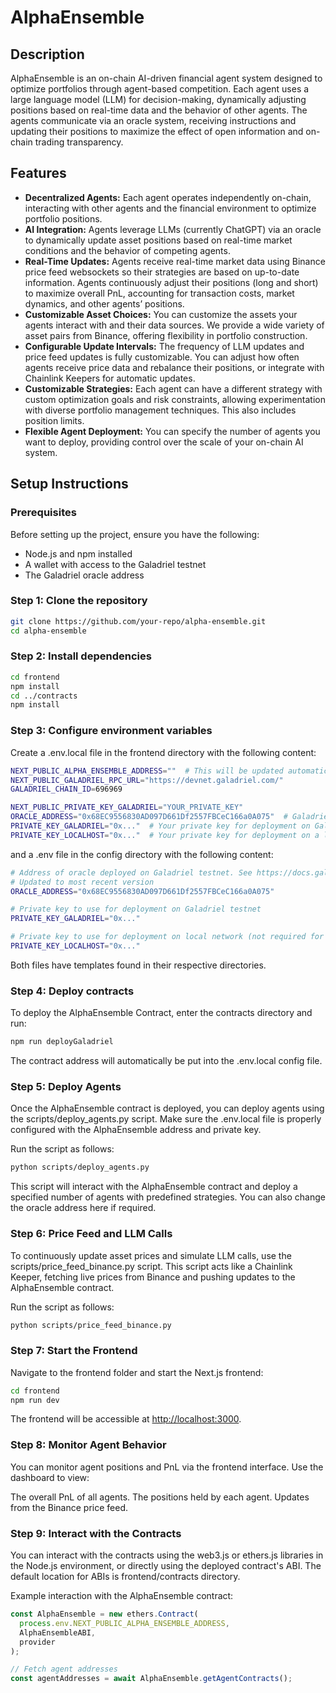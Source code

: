 # AlphaEnsemble 

## Description

AlphaEnsemble is an on-chain AI-driven financial agent system designed to optimize portfolios through agent-based competition. Each agent uses a large language model (LLM) for decision-making, dynamically adjusting positions based on real-time data and the behavior of other agents. The agents communicate via an oracle system, receiving instructions and updating their positions to maximize the effect of open information and on-chain trading transparency.

## Features

- **Decentralized Agents:** Each agent operates independently on-chain, interacting with other agents and the financial environment to optimize portfolio positions.
- **AI Integration:** Agents leverage LLMs (currently ChatGPT) via an oracle to dynamically update asset positions based on real-time market conditions and the behavior of competing agents.
- **Real-Time Updates:** Agents receive real-time market data using Binance price feed websockets so their strategies are based on up-to-date information. Agents continuously adjust their positions (long and short) to maximize overall PnL, accounting for transaction costs, market dynamics, and other agents’ positions.
- **Customizable Asset Choices:** You can customize the assets your agents interact with and their data sources. We provide a wide variety of asset pairs from Binance, offering flexibility in portfolio construction.
- **Configurable Update Intervals:** The frequency of LLM updates and price feed updates is fully customizable. You can adjust how often agents receive price data and rebalance their positions, or integrate with Chainlink Keepers for automatic updates.
- **Customizable Strategies:** Each agent can have a different strategy with custom optimization goals and risk constraints, allowing experimentation with diverse portfolio management techniques. This also includes position limits.
- **Flexible Agent Deployment:** You can specify the number of agents you want to deploy, providing control over the scale of your on-chain AI system.

## Setup Instructions

### Prerequisites

Before setting up the project, ensure you have the following:

- Node.js and npm installed
- A wallet with access to the Galadriel testnet
- The Galadriel oracle address

### Step 1: Clone the repository

```bash
git clone https://github.com/your-repo/alpha-ensemble.git
cd alpha-ensemble
```

### Step 2: Install dependencies

```bash
cd frontend
npm install
cd ../contracts
npm install
```

### Step 3: Configure environment variables

Create a .env.local file in the frontend directory with the following content:

```bash
NEXT_PUBLIC_ALPHA_ENSEMBLE_ADDRESS=""  # This will be updated automatically
NEXT_PUBLIC_GALADRIEL_RPC_URL="https://devnet.galadriel.com/"
GALADRIEL_CHAIN_ID=696969

NEXT_PUBLIC_PRIVATE_KEY_GALADRIEL="YOUR_PRIVATE_KEY"
ORACLE_ADDRESS="0x68EC9556830AD097D661Df2557FBCeC166a0A075"  # Galadriel oracle
PRIVATE_KEY_GALADRIEL="0x..."  # Your private key for deployment on Galadriel testnet
PRIVATE_KEY_LOCALHOST="0x..."  # Your private key for deployment on a local network
```

and a .env file in the config directory with the following content:

```bash
# Address of oracle deployed on Galadriel testnet. See https://docs.galadriel.com/oracle-address
# Updated to most recent version
ORACLE_ADDRESS="0x68EC9556830AD097D661Df2557FBCeC166a0A075"

# Private key to use for deployment on Galadriel testnet
PRIVATE_KEY_GALADRIEL="0x..."

# Private key to use for deployment on local network (not required for deployment)
PRIVATE_KEY_LOCALHOST="0x..."
```

Both files have templates found in their respective directories.


### Step 4: Deploy contracts

To deploy the AlphaEnsemble Contract, enter the contracts directory and run:

```bash
npm run deployGaladriel
```

The contract address will automatically be put into the .env.local config file.

### Step 5: Deploy Agents

Once the AlphaEnsemble contract is deployed, you can deploy agents using the scripts/deploy_agents.py script. Make sure the .env.local file is properly configured with the AlphaEnsemble address and private key.

Run the script as follows:

```bash
python scripts/deploy_agents.py
```

This script will interact with the AlphaEnsemble contract and deploy a specified number of agents with predefined strategies. You can also change the oracle address here if required.

### Step 6: Price Feed and LLM Calls

To continuously update asset prices and simulate LLM calls, use the scripts/price_feed_binance.py script. This script acts like a Chainlink Keeper, fetching live prices from Binance and pushing updates to the AlphaEnsemble contract.

Run the script as follows:

```bash
python scripts/price_feed_binance.py
```

### Step 7: Start the Frontend

Navigate to the frontend folder and start the Next.js frontend:

```bash
cd frontend
npm run dev
```

The frontend will be accessible at <http://localhost:3000>.

### Step 8: Monitor Agent Behavior

You can monitor agent positions and PnL via the frontend interface. Use the dashboard to view:

The overall PnL of all agents.
The positions held by each agent.
Updates from the Binance price feed.

### Step 9: Interact with the Contracts

You can interact with the contracts using the web3.js or ethers.js libraries in the Node.js environment, or directly using the deployed contract's ABI. The default location for ABIs is frontend/contracts directory.

Example interaction with the AlphaEnsemble contract:

```js
const AlphaEnsemble = new ethers.Contract(
  process.env.NEXT_PUBLIC_ALPHA_ENSEMBLE_ADDRESS,
  AlphaEnsembleABI,
  provider
);

// Fetch agent addresses
const agentAddresses = await AlphaEnsemble.getAgentContracts();
```

